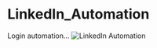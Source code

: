 # LinkedIn_Automation
Login automation...
![LinkedIn Automation](https://user-images.githubusercontent.com/58224270/138584103-27639558-6aa2-4a7e-a34d-b99635f1bd4e.gif)


